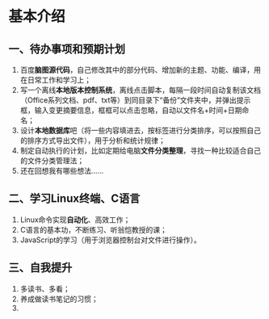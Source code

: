# 基本介绍

## 一、待办事项和预期计划

1. 百度**脑图源代码**，自己修改其中的部分代码、增加新的主题、功能、编译，用在日常工作和学习上；
2. 写一个离线**本地版本控制系统**，离线点击脚本，每隔一段时间自动复制该文档（Office系列文档、pdf、txt等）到同目录下“备份”文件夹中，并弹出提示框，输入变更摘要信息，框框可以点击忽略，自动以文件名+时间+日期命名；
3. 设计**本地数据库**吧（将一些内容填进去，按标签进行分类排序，可以按照自己的排序方式导出文件），用于分析和统计规律；
4. 制定自动执行的计划，比如定期给电脑**文件分类整理**，寻找一种比较适合自己的文件分类管理法；
5. 还在回想我有哪些想法……

## 二、学习Linux终端、C语言

1. Linux命令实现**自动化**、高效工作；
2. C语言的基本功，不断练习、听翁恺教授的课；
3. JavaScript的学习（用于浏览器控制台对文件进行操作）。

## 三、自我提升

1. 多读书、多看；
2. 养成做读书笔记的习惯；
3. 

